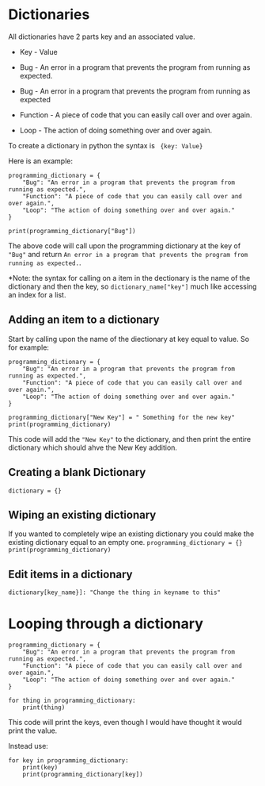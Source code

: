 # Dictionaries 

All dictionaries have 2 parts key and an associated value. 

- Key - Value

- Bug - An error in a program that prevents the program from running as expected. 

- Bug - An error in a program that prevents the program from running as expected

- Function - A piece of code that you can easily call over and over again. 

- Loop - The action of doing something over and over again.

To create a dictionary in python the syntax is `` {key: Value}``

Here is an example: 
```
programming_dictionary = {
    "Bug": "An error in a program that prevents the program from running as expected.",
    "Function": "A piece of code that you can easily call over and over again.",
    "Loop": "The action of doing something over and over again."
}

print(programming_dictionary["Bug"])
```
The above code will call upon the programming dictionary at the key of ``"Bug"`` and return ``An error in a program that prevents the program from running as expected.``. 

*Note: the syntax for calling on a item in the dectionary is the name of the dictionary and then the key, so ``dictionary_name["key"]`` much like accessing an index for a list.  

## Adding an item to a dictionary

Start by calling upon the name of the diectionary at key equal to value. So for example:
```
programming_dictionary = {
    "Bug": "An error in a program that prevents the program from running as expected.",
    "Function": "A piece of code that you can easily call over and over again.",
    "Loop": "The action of doing something over and over again."
}

programming_dictionary["New Key"] = " Something for the new key"
print(programming_dictionary)
```

This code will add the ``"New Key"`` to the dictionary, and then print the entire dictionary which should ahve the New Key addition.

## Creating a blank Dictionary

``dictionary = {} ``

## Wiping an existing dictionary

If you wanted to completely wipe an existing dictionary you could make the existing dictionary equal to an empty one.
``programming_dictionary = {}``
``print(programming_dictionary)``

## Edit items in a dictionary
``dictionary[key_name}]: "Change the thing in keyname to this"``

# Looping through a dictionary

```
programming_dictionary = {
    "Bug": "An error in a program that prevents the program from running as expected.",
    "Function": "A piece of code that you can easily call over and over again.",
    "Loop": "The action of doing something over and over again."
}

for thing in programming_dictionary:
    print(thing)

```

This code will print the keys, even though I would have thought it would print the value. 

Instead use:
```
for key in programming_dictionary:
    print(key)
    print(programming_dictionary[key])

```

